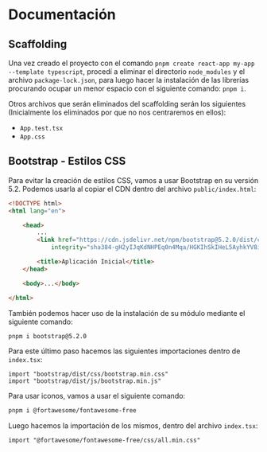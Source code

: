 # Documentación

## Scaffolding

Una vez creado el proyecto con el comando `pnpm create react-app my-app --template typescript`, procedí a eliminar el directorio `node_modules` y el archivo `package-lock.json`, para luego hacer la instalación de las librerías procurando ocupar un menor espacio con el siguiente comando: `pnpm i`.

Otros archivos que serán eliminados del scaffolding serán los siguientes (Inicialmente los eliminados por que no nos centraremos en ellos):

- `App.test.tsx`
- `App.css`

## Bootstrap - Estilos CSS

Para evitar la creación de estilos CSS, vamos a usar Bootstrap en su versión 5.2. Podemos usarla al copiar el CDN dentro del archivo `public/index.html`:

```html
<!DOCTYPE html>
<html lang="en">

    <head>
        ...
        <link href="https://cdn.jsdelivr.net/npm/bootstrap@5.2.0/dist/css/bootstrap.min.css" rel="stylesheet"
            integrity="sha384-gH2yIJqKdNHPEq0n4Mqa/HGKIhSkIHeL5AyhkYV8i59U5AR6csBvApHHNl/vI1Bx" crossorigin="anonymous">

        <title>Aplicación Inicial</title>
    </head>

    <body>...</body>

</html>
```

También podemos hacer uso de la instalación de su módulo mediante el siguiente comando:

```txt
pnpm i bootstrap@5.2.0
```

Para este último paso hacemos las siguientes importaciones dentro de `index.tsx`:

```tsx
import "bootstrap/dist/css/bootstrap.min.css"
import "bootstrap/dist/js/bootstrap.min.js"
```

Para usar iconos, vamos a usar el siguiente comando:

```txt
pnpm i @fortawesome/fontawesome-free
```

Luego hacemos la importación de los mismos, dentro del archivo `index.tsx`:

```tsx
import "@fortawesome/fontawesome-free/css/all.min.css"
```
